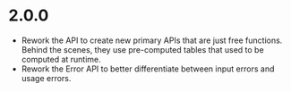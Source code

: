 2.0.0
=====

* Rework the API to create new primary APIs that are just free functions.
  Behind the scenes, they use pre-computed tables that used to be computed
  at runtime.
* Rework the Error API to better differentiate between input errors and usage
  errors.
